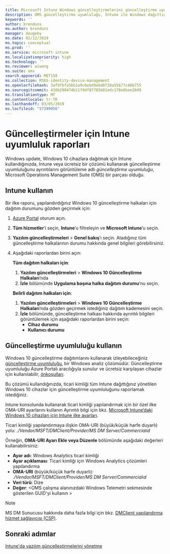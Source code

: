 ```yaml
---
title: Microsoft Intune Windows güncelleştirmelerini güncelleştirme uyumluluğu raporları kullanın. | Microsoft Docs
description: OMS güncelleştirme uyumluluğu, Intune ile Windows dağıttığınız güncelleştirmeleri için rapor verileri görüntülemek için kullanın.
keywords: ''
author: brenduns
ms.author: brenduns
manager: dougeby
ms.date: 02/12/2019
ms.topic: conceptual
ms.prod: ''
ms.service: microsoft-intune
ms.localizationpriority: high
ms.technology: ''
ms.reviewer: aiwang
ms.suite: ems
search.appverid: MET150
ms.collection: M365-identity-device-management
ms.openlocfilehash: 3af9fbfa5bb1a9c6ebd9ebd0f20a55677c48b755
ms.sourcegitcommit: 430b290474b11f9df87785b01edc178e6bae2049
ms.translationtype: MT
ms.contentlocale: tr-TR
ms.lasthandoff: 03/05/2019
ms.locfileid: "57399056"
---
```

# <a name="intune-compliance-reports-for-updates"></a>Güncelleştirmeler için Intune uyumluluk raporları
Windows update, Windows 10 cihazlara dağıtmak için Intune kullandığınızda, Intune veya ücretsiz bir çözümü kullanarak güncelleştirme uyumluluğunu ayrıntılarını görüntüleme adlı *güncelleştirme uyumluluğu*, Microsoft Operations Management Suite (OMS) bir parçası olduğu.

## <a name="use-intune"></a>Intune kullanın
Bir ilke raporu, yapılandırdığınız Windows 10 güncelleştirme halkaları için dağıtım durumunu gözden geçirmek için: 
1. [Azure Portal](https://portal.azure.com/) oturum açın.
2. **Tüm hizmetler**’i seçin, **Intune**’u filtreleyin ve **Microsoft Intune**’u seçin.
3. **Yazılım güncelleştirmeleri** > **Genel bakış**’ı seçin. Atadığınız tüm güncelleştirme halkalarının durumu hakkında genel bilgileri görebilirsiniz.
4. Aşağıdaki raporlardan birini açın:  

   **Tüm dağıtım halkaları için**:
   1. **Yazılım güncelleştirmeleri** > **Windows 10 Güncelleştirme Halkaları**’nda
   2. **İzle** bölümünde **Uygulama başına halka dağıtım durumu**’nu seçin.  

   **Belirli dağıtım halkaları için**:  

   1. **Yazılım güncelleştirmeleri** > **Windows 10 Güncelleştirme Halkaları**’nda gözden geçirmek istediğiniz dağıtım kademesini seçin.  
   2. **İzle** bölümünde, güncelleştirme halkası hakkında ayrıntılı bilgileri görüntülemek için aşağıdaki raporlardan birini seçin:  
      - **Cihaz durumu**  
      - **Kullanıcı durumu**  

## <a name="use-update-compliance"></a>Güncelleştirme uyumluluğu kullanın
Windows 10 güncelleştirme dağıtımlarını kullanarak izleyebileceğiniz [güncelleştirme uyumluluğu](https://technet.microsoft.com/itpro/windows/manage/update-compliance-monitor), bir Windows analiz çözümüdür. Güncelleştirme uyumluluğu Azure Portalı aracılığıyla sunulur ve ücretsiz karşılayan cihazlar için kullanılabilir, [önkoşulları](https://docs.microsoft.com/windows/deployment/update/update-compliance-get-started#update-compliance-prerequisites).  

Bu çözümü kullandığınızda, ticari kimliği tüm Intune dağıttığınız yönetilen Windows 10 cihazlar için güncelleştirme uyumluluğunu raporlamak istediğiniz.  

Intune konsolunda kullanarak ticari kimliği yapılandırmak için bir özel ilke OMA-URI ayarlarını kullanın Ayrıntılı bilgi için bkz. [Microsoft Intune’daki Windows 10 cihazları için Intune ilke ayarları](https://docs.microsoft.com/intune-classic/deploy-use/windows-10-policy-settings-in-microsoft-intune).  

Ticari kimliği yapılandırmaya ilişkin OMA-URI (büyük/küçük harfe duyarlı) yolu: *./Vendor/MSFT/DMClient/Provider/MS DM Server/Commercialıd*  

Örneğin, **OMA-URI Ayarı Ekle veya Düzenle** bölümünde aşağıdaki değerleri kullanabilirsiniz:
- **Ayar adı**: Windows Analytics ticari kimliği
- **Ayar açıklaması**: Ticari kimliği için Windows Analytics çözümleri yapılandırma
- **OMA-URI** (büyük/küçük harfe duyarlı): *./Vendor/MSFT/DMClient/Provider/MS DM Server/Commercialıd*
- **Veri türü**: Dize
- **Değer**: \<OMS çalışma alanınızdaki Windows Telemetri sekmesinde gösterilen GUID'yi kullanın >
 
> [!NOTE]  
> MS DM Sunucusu hakkında daha fazla bilgi için bkz. [DMClient yapılandırma hizmet sağlayıcısı (CSP)]( https://docs.microsoft.com/windows/client-management/mdm/dmclient-csp).

## <a name="next-steps"></a>Sonraki adımlar
[Intune'da yazılım güncelleştirmelerini yönetme](windows-update-for-business-configure.md)

